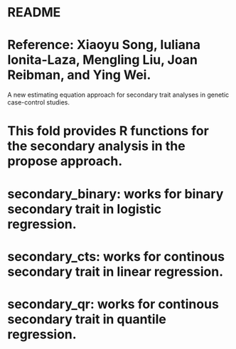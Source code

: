 # README

# Reference: Xiaoyu Song, Iuliana Ionita-Laza, Mengling Liu, Joan Reibman, and Ying Wei. 
  A new estimating equation approach for secondary trait analyses in genetic case-control studies. 

# This fold provides R functions for the secondary analysis in the propose approach.

# secondary_binary: works for binary secondary trait in logistic regression.
# secondary_cts: works for continous secondary trait in linear regression.
# secondary_qr: works for continous secondary trait in quantile regression.
